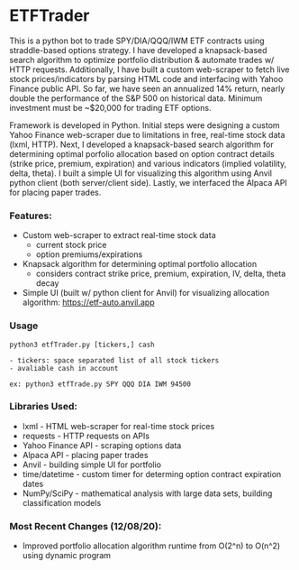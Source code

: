 # ETFTrader

This is a python bot to trade SPY/DIA/QQQ/IWM ETF contracts using straddle-based options strategy. I have developed a knapsack-based search algorithm to optimize portfolio distribution & automate trades w/ HTTP requests. Additionally, I have built a custom web-scraper to fetch live stock prices/indicators by parsing HTML code and interfacing with Yahoo Finance public API. So far, we have seen an annualized 14% return, nearly double the performance of the S&P 500 on historical data. Minimum investment must be ~$20,000 for trading ETF options.

Framework is developed in Python. Initial steps were designing a custom Yahoo Finance web-scraper due to limitations in free, real-time stock data (lxml, HTTP). Next, I developed a knapsack-based search algorithm for determining optimal porfolio allocation based on option contract details (strike price, premium, expiration) and various indicators (implied volatility, delta, theta). I built a simple UI for visualizing this algorithm using Anvil python client (both server/client side). Lastly, we interfaced the Alpaca API for placing paper trades.


### Features:
- Custom web-scraper to extract real-time stock data
  - current stock price
  - option premiums/expirations
- Knapsack algorithm for determining optimal portfolio allocation
  - considers contract strike price, premium, expiration, IV, delta, theta decay
- Simple UI (built w/ python client for Anvil) for visualizing allocation algorithm: https://etf-auto.anvil.app

### Usage

    python3 etfTrader.py [tickers,] cash
    
    - tickers: space separated list of all stock tickers
    - avaliable cash in account
   
    ex: python3 etfTrade.py SPY QQQ DIA IWM 94500
    
      
### Libraries Used:
- lxml - HTML web-scraper for real-time stock prices
- requests - HTTP requests on APIs
- Yahoo Finance API - scraping options data
- Alpaca API - placing paper trades
- Anvil - building simple UI for portfolio
- time/datetime - custom timer for determing option contract expiration dates
- NumPy/SciPy - mathematical analysis with large data sets, building classification models

    
### Most Recent Changes (12/08/20):
- Improved portfolio allocation algorithm runtime from O(2^n) to O(n^2) using dynamic program

